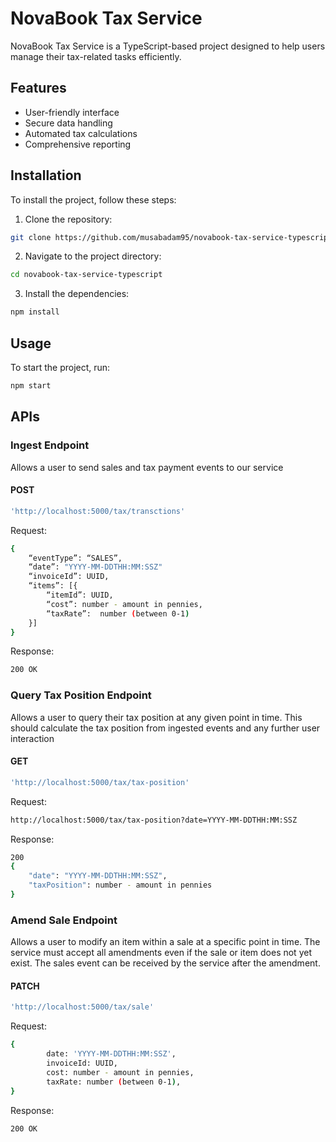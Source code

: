 # NovaBook Tax Service

NovaBook Tax Service is a TypeScript-based project designed to help users manage their tax-related tasks efficiently.

## Features

- User-friendly interface
- Secure data handling
- Automated tax calculations
- Comprehensive reporting

## Installation

To install the project, follow these steps:

1. Clone the repository:
  ```bash
  git clone https://github.com/musabadam95/novabook-tax-service-typescript.git
  ```
2. Navigate to the project directory:
  ```bash
  cd novabook-tax-service-typescript
  ```
3. Install the dependencies:
  ```bash
  npm install
  ```

## Usage

To start the project, run:
```bash
npm start
```

## APIs
### Ingest Endpoint
Allows a user to send sales and tax payment events to our service
#### POST
```bash
'http://localhost:5000/tax/transctions'
```
Request:
```bash
{
	“eventType”: “SALES”,
	“date”: "YYYY-MM-DDTHH:MM:SSZ"
	“invoiceId”: UUID,
	“items”: [{
		“itemId”: UUID,
		“cost”: number - amount in pennies,
		“taxRate”:  number (between 0-1)
	}]
}
```
Response:
```bash
200 OK
```

### Query Tax Position Endpoint
Allows a user to query their tax position at any given point in time. This should calculate the tax position from ingested events and any further user interaction
#### GET
```bash
'http://localhost:5000/tax/tax-position'
```
Request:
```bash
http://localhost:5000/tax/tax-position?date=YYYY-MM-DDTHH:MM:SSZ
```
Response:
```bash
200
{
    "date": "YYYY-MM-DDTHH:MM:SSZ",
    "taxPosition": number - amount in pennies
}
```

### Amend Sale Endpoint
Allows a user to modify an item within a sale at a specific point in time. The service must accept all amendments even if the sale or item does not yet exist. The sales event can be received by the service after the amendment.
#### PATCH
```bash
'http://localhost:5000/tax/sale'
```
Request:
```bash
{
        date: 'YYYY-MM-DDTHH:MM:SSZ',
        invoiceId: UUID,
        cost: number - amount in pennies,
        taxRate: number (between 0-1),
}
```
Response:
```bash
200 OK
```
